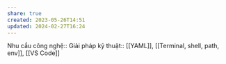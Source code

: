 ```yaml
---
share: true
created: 2023-05-26T14:51
updated: 2024-02-27T16:24
---
```

Nhu cầu công nghệ::
Giải pháp kỹ thuật:: [[YAML]], [[Terminal, shell, path, env]], [[VS Code]]